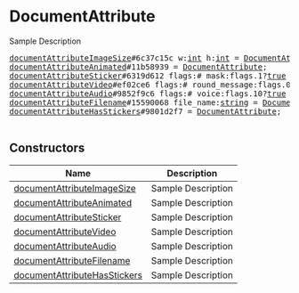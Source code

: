 # DocumentAttribute

Sample Description

<pre>
<a href="../constructor/documentAttributeImageSize.md">documentAttributeImageSize</a>#6c37c15c w:<a href="../type/int.md">int</a> h:<a href="../type/int.md">int</a> = <a href="../type/DocumentAttribute.md">DocumentAttribute</a>;
<a href="../constructor/documentAttributeAnimated.md">documentAttributeAnimated</a>#11b58939 = <a href="../type/DocumentAttribute.md">DocumentAttribute</a>;
<a href="../constructor/documentAttributeSticker.md">documentAttributeSticker</a>#6319d612 flags:# mask:flags.1?<a href="../type/true.md">true</a> alt:<a href="../type/string.md">string</a> stickerset:<a href="../type/InputStickerSet.md">InputStickerSet</a> mask_coords:flags.0?<a href="../type/MaskCoords.md">MaskCoords</a> = <a href="../type/DocumentAttribute.md">DocumentAttribute</a>;
<a href="../constructor/documentAttributeVideo.md">documentAttributeVideo</a>#ef02ce6 flags:# round_message:flags.0?<a href="../type/true.md">true</a> duration:<a href="../type/int.md">int</a> w:<a href="../type/int.md">int</a> h:<a href="../type/int.md">int</a> = <a href="../type/DocumentAttribute.md">DocumentAttribute</a>;
<a href="../constructor/documentAttributeAudio.md">documentAttributeAudio</a>#9852f9c6 flags:# voice:flags.10?<a href="../type/true.md">true</a> duration:<a href="../type/int.md">int</a> title:flags.0?<a href="../type/string.md">string</a> performer:flags.1?<a href="../type/string.md">string</a> waveform:flags.2?<a href="../type/bytes.md">bytes</a> = <a href="../type/DocumentAttribute.md">DocumentAttribute</a>;
<a href="../constructor/documentAttributeFilename.md">documentAttributeFilename</a>#15590068 file_name:<a href="../type/string.md">string</a> = <a href="../type/DocumentAttribute.md">DocumentAttribute</a>;
<a href="../constructor/documentAttributeHasStickers.md">documentAttributeHasStickers</a>#9801d2f7 = <a href="../type/DocumentAttribute.md">DocumentAttribute</a>;

</pre>

## Constructors

| Name | Description |
|------|-------------|
| [documentAttributeImageSize](../constructor/documentAttributeImageSize.md) | Sample Description |
| [documentAttributeAnimated](../constructor/documentAttributeAnimated.md) | Sample Description |
| [documentAttributeSticker](../constructor/documentAttributeSticker.md) | Sample Description |
| [documentAttributeVideo](../constructor/documentAttributeVideo.md) | Sample Description |
| [documentAttributeAudio](../constructor/documentAttributeAudio.md) | Sample Description |
| [documentAttributeFilename](../constructor/documentAttributeFilename.md) | Sample Description |
| [documentAttributeHasStickers](../constructor/documentAttributeHasStickers.md) | Sample Description |

